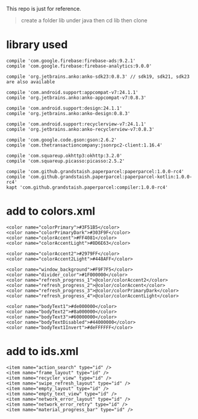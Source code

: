 This repo is just for reference.
> create a folder lib under java then cd lib then clone

# library used
    compile 'com.google.firebase:firebase-ads:9.2.1'
    compile 'com.google.firebase:firebase-analytics:9.0.0'

    compile 'org.jetbrains.anko:anko-sdk23:0.8.3' // sdk19, sdk21, sdk23 are also available

    compile 'com.android.support:appcompat-v7:24.1.1'
    compile 'org.jetbrains.anko:anko-appcompat-v7:0.8.3'

    compile 'com.android.support:design:24.1.1'
    compile 'org.jetbrains.anko:anko-design:0.8.3'

    compile 'com.android.support:recyclerview-v7:24.1.1'
    compile 'org.jetbrains.anko:anko-recyclerview-v7:0.8.3'

    compile 'com.google.code.gson:gson:2.6.2'
    compile 'com.thetransactioncompany:jsonrpc2-client:1.16.4'

    compile 'com.squareup.okhttp3:okhttp:3.2.0'
    compile 'com.squareup.picasso:picasso:2.5.2'

    compile 'com.github.grandstaish.paperparcel:paperparcel:1.0.0-rc4'
    compile 'com.github.grandstaish.paperparcel:paperparcel-kotlin:1.0.0-rc4'
    kapt 'com.github.grandstaish.paperparcel:compiler:1.0.0-rc4'

# add to colors.xml
    <color name="colorPrimary">#3F51B5</color>
    <color name="colorPrimaryDark">#303F9F</color>
    <color name="colorAccent">#FF4081</color>
    <color name="colorAccentLight">#8D6E63</color>

    <color name="colorAccent2">#2979FF</color>
    <color name="colorAccent2Light">#448AFF</color>

    <color name="window_background">#F9F7F5</color>
    <color name="divider_color">#1F000000</color>
    <color name="refresh_progress_1">@color/colorAccent2</color>
    <color name="refresh_progress_2">@color/colorAccent</color>
    <color name="refresh_progress_3">@color/colorPrimaryDark</color>
    <color name="refresh_progress_4">@color/colorAccentLight</color>

    <color name="bodyText1">#de000000</color>
    <color name="bodyText2">#8a000000</color>
    <color name="bodyText3">#60000000</color>
    <color name="bodyTextDisabled">#44000000</color>
    <color name="bodyText1Invert">#deFFFFFF</color>

# add to ids.xml
    <item name="action_search" type="id" />
    <item name="frame_layout" type="id" />
    <item name="recycler_view" type="id" />
    <item name="swipe_refresh_layout" type="id" />
    <item name="empty_layout" type="id" />
    <item name="empty_text_view" type="id" />
    <item name="network_error_layout" type="id" />
    <item name="network_error_retry" type="id" />
    <item name="material_progress_bar" type="id" />

